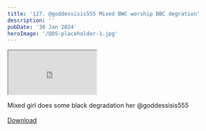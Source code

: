 ```yaml
---
title: '127. @goddessisis555 Mixed BWC worship BBC degration'
description: ''
pubDate: '30 Jan 2024'
heroImage: '/QOS-placeholder-1.jpg'
---
```

<iframe src="https://drive.google.com/file/d/1uaDRJmEe0SUea0zWqg3FAnEgShNbLZ_b/preview" width="200" height="100" allow="autoplay" allowfullscreen="allowfullscreen"></iframe>

Mixed girl does some black degradation her @goddessisis555
<br>
<br>
<a class="read_more" href="https://drive.google.com/file/d/1uaDRJmEe0SUea0zWqg3FAnEgShNbLZ_b/view?usp=sharing">Download</a>